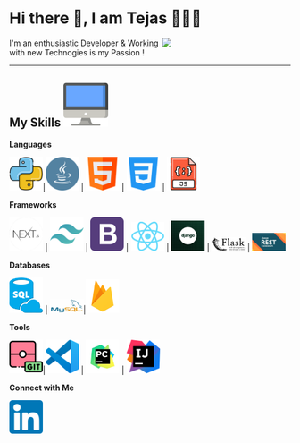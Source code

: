 
<h1>Hi there 👋, I am Tejas 🙋🏽‍♂️</h1> 

<img align='right' src="https://media.giphy.com/media/M9gbBd9nbDrOTu1Mqx/giphy.gif" width="230">


I'm an enthusiastic Developer & Working with new Technogies is my Passion !

---

 ## My Skills <img alt="Computer" width="80px" src="/Assets/desktop.png"/>

 **Languages**
 
 <img alt="Python" width="60px" src="/Assets/python.png"/>|<img alt="Java" width="60px" src="/Assets/java.png"/>    |    <img alt="HTML" width="60px" src="/Assets/html.png"/>    |    <img alt="CSS" width="60px" src="/Assets/css-3.png"/>    |    <img alt="JavaScript" width="60px" src="/Assets/javascript.png"/>
 
 **Frameworks**
 
 <img alt="nextjs" width="60px" src="/Assets/next.png"/>    |    <img alt="tailwindcss" width="60px" src="/Assets/tailwindcss-icon.svg"/>    |    <img alt="Bootstrap" width="60px" src="/Assets/bootstrap-logo.png"/>    |    <img alt="reactjs" width="60px" src="/Assets/react.png"/>    |    <img alt="django" width="60px" src="/Assets/django.png"/>    |    <img alt="flask" width="60px" src="/Assets/flask.png"/>    |    <img alt="django rest framework" width="60px" src="/Assets/django_rest_framework.png"/>
 
 **Databases**
 
 <img alt="sql" width="60px" src="/Assets/sql.png"/>    |    <img alt="mysql" width="60px" src="/Assets/mysql.png"/>|<img alt="firebase" width="60px" src="/Assets/firebase.png"/>
 
 **Tools**
 
 <img alt="Git" width="60px" src="/Assets/git.png"/>|<img alt="VSCode" width="60px" src="/Assets/vscode.png"/>    |    <img alt="PyCharm" width="60px" src="/Assets/pycharm.png"/>    |    <img alt="intellij idea" width="60px" src="/Assets/IntelliJ_idea.png"/>

 **Connect with Me**

[<img align="left" alt="LinkedIn - Tejas Kumar" width="60px" src="/Assets/linkedin.png" />](https://www.linkedin.com/in/TejasKumar2009)

